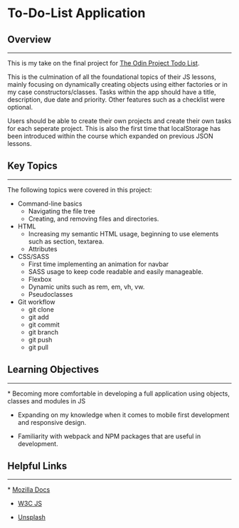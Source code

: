 # To-Do-List Application

<h2> Overview </h2>
<hr>
This is my take on the final project for <a href='https://www.theodinproject.com/lessons/node-path-javascript-todo-list'>The Odin Project Todo List</a>.

This is the culmination of all the foundational topics of their JS lessons, mainly focusing on dynamically creating objects using either factories or in my case constructors/classes. Tasks within the app should have a title, description, due date and priority. Other features such as a checklist were optional. 

Users should be able to create their own projects and create their own tasks for each seperate project. This is also the first time that localStorage has been introduced within the course which expanded on previous JSON lessons. 

<h2> Key Topics </h2>
<hr>
The following topics were covered in this project:

* Command-line basics
    * Navigating the file tree
    * Creating, and removing files and directories.
* HTML
    * Increasing my semantic HTML usage, beginning to use elements such as section, textarea.
    * Attributes
* CSS/SASS
    * First time implementing an animation for navbar
    * SASS usage to keep code readable and easily manageable. 
    * Flexbox
    * Dynamic units such as rem, em, vh, vw.
    * Pseudoclasses
* Git workflow
    * git clone
    * git add 
    * git commit
    * git branch
    * git push
    * git pull

<h2> Learning Objectives </h2>
<hr>
* Becoming more comfortable in developing a full application using objects, classes and modules in JS

* Expanding on my knowledge when it comes to mobile first development and responsive design.

* Familiarity with webpack and NPM packages that are useful in development. 

<h2> Helpful Links </h2>
<hr>
* <a href ='https://developer.mozilla.org/en-US/'>Mozilla Docs</a>

* <a href='https://www.w3schools.com/js/default.asp'>W3C JS</a>

* <a href='https://unsplash.com/'>Unsplash</a>


    

